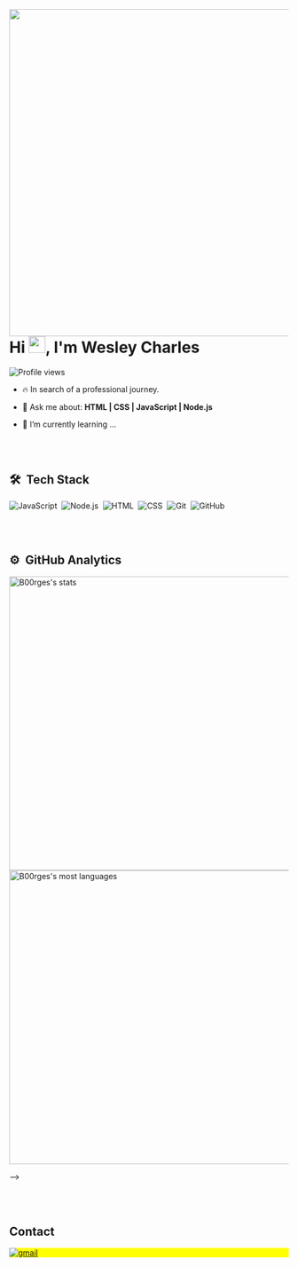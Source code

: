 <img align="right" height="590em" src="https://raw.githubusercontent.com/gist/B00rges/4ce8ea74da65fb62cdbab99637262a96/raw/395c4f53bf40582b8b24eed662b0574ff6669ea1/githubcard.svg"/>
<h1 align="left">Hi <img src="https://raw.githubusercontent.com/kaueMarques/kaueMarques/master/hi.gif" height="30px">, I'm Wesley Charles</h1>
<p align="left"> <img src="https://komarev.com/ghpvc/?username=B00rges&color=yellow" alt="Profile views" /> </p>

- 🔥 In search of a professional journey.

- 💬 Ask me about: **HTML | CSS | JavaScript | Node.js**
  
- 🌱 I’m currently learning ...

<br><br>

## 🛠 &nbsp;Tech Stack

![JavaScript](https://img.shields.io/badge/-JavaScript-05122A?style=flat&logo=javascript)&nbsp;
![Node.js](https://img.shields.io/badge/-Node.js-05122A?style=flat&logo=node.js)&nbsp;
![HTML](https://img.shields.io/badge/-HTML-05122A?style=flat&logo=HTML5)&nbsp;
![CSS](https://img.shields.io/badge/-CSS-05122A?style=flat&logo=CSS3&logoColor=1572B6)&nbsp;
![Git](https://img.shields.io/badge/-Git-05122A?style=flat&logo=git)&nbsp;
![GitHub](https://img.shields.io/badge/-GitHub-05122A?style=flat&logo=github)&nbsp;

<br><br>

## ⚙️ &nbsp;GitHub Analytics

<p align="left">
<img width="530em" src="https://github-readme-stats.vercel.app/api?username=B00rges&show_icons=true&theme=vision-friendly-dark" alt="B00rges's stats"/>
<img width="530em" src="https://github-readme-stats.vercel.app/api/top-langs/?username=B00rges&layout=compact&theme=vision-friendly-dark" alt="B00rges's most languages"/>
</p>
-->

<br><br>

## Contact

<p align="left" style="background:yellow">
<a href="" target="_blank">
  <img align="center" src="https://img.shields.io/badge/-wesleycharlesb00rges@gmail.com-05122A?style=flat&logo=gmail" alt="gmail"/>
</a>

<!--

<img width="490em" src="https://github-readme-twitter-gazf.vercel.app/api?id=maykbrito&layout=wide&show_reply=off&show_retweet=off" />


**maykbrito/maykbrito** is a ✨ _special_ ✨ repository because its `README.md` (this file) appears on your GitHub profile.

Here are some ideas to get you started:

- 🔭 I’m currently working on ...
- 🌱 I’m currently learning ...
- 👯 I’m looking to collaborate on ...
- 🤔 I’m looking for help with ...
- 💬 Ask me about ...
- 📫 How to reach me: ...
- 😄 Pronouns: ...
- ⚡ Fun fact: ...
-->
